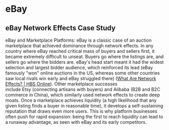 # eBay

## eBay Network Effects Case Study

 eBay and Marketplace Platforms: eBay is a classic case of an auction marketplace that achieved dominance through network effects. In any country where eBay reached critical mass of buyers and sellers first, it became extremely difficult to unseat. Buyers go where the listings are, and sellers go where the bidders are. eBay's head start meant it had the widest selection and largest bidder audience, which reinforced its lead (eBay famously "won" online auctions in the US, whereas some other countries saw local rivals win early and eBay struggled there) ([What Are Network Effects? | HBS Online](https://online.hbs.edu/blog/post/what-are-network-effects#:~:text=For%20a%20real,its%20prominence%20over%20the%20competition)). Other marketplace successes include Etsy (connecting artisans with buyers) and Alibaba (B2B and B2C commerce in China), which similarly used network effects to create deep moats. Once a marketplace achieves liquidity (a high likelihood that any given listing finds a buyer in reasonable time), it develops a self-sustaining reputation that draws even more users. This is why platform businesses often push for rapid expansion: being the first to reach liquidity can lead to a runaway advantage, as seen with eBay and its early competitors.
